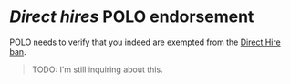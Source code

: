 # *Direct hires* POLO endorsement

POLO needs to verify that you indeed are exempted from the [Direct Hire ban](./direct_hire_exception.md).

> TODO: I'm still inquiring about this.

<br>
